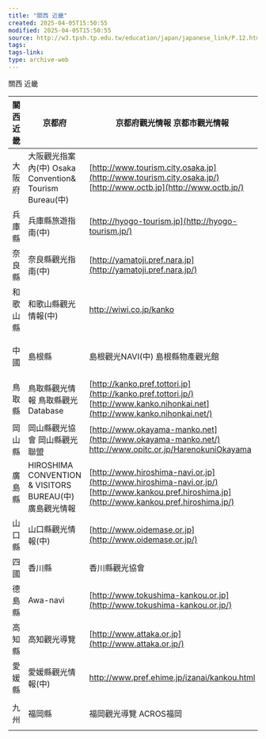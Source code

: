 ```yaml
---
title: "關西 近畿"
created: 2025-04-05T15:50:55
modified: 2025-04-05T15:50:55
source: http://w3.tpsh.tp.edu.tw/education/japan/japanese_link/P.12.htm
tags:
tags-link:
type: archive-web
---
```


關西 近畿

關西  近畿 |  京都府 |  京都府觀光情報 京都市觀光情報 |  [http://www.kyoto-mankou.or.jp](http://www.kyoto-mankou.or.jp/) [http://www.kyokanko.or.jp](http://www.kyokanko.or.jp/)  
---|---|---|---  
大阪府 |  大阪觀光指案內(中) Osaka Convention& Tourism Bureau(中) |  [http://www.tourism.city.osaka.jp](http://www.tourism.city.osaka.jp/) [http://www.octb.jp](http://www.octb.jp/)    
兵庫縣 |  兵庫縣旅遊指南(中) |  [http://hyogo-tourism.jp](http://hyogo-tourism.jp/)  
奈良縣 |  奈良縣觀光指南(中) |  [http://yamatoji.pref.nara.jp](http://yamatoji.pref.nara.jp/)  
和歌山縣 |  和歌山縣觀光情報(中) |  <http://wiwi.co.jp/kanko>  
中國 |  島根縣 |  島根觀光NAVI(中) 島根縣物產觀光館 |  [http://www.kankou.pref.shimane.jp](http://www.kankou.pref.shimane.jp/) [http://www.shimane-bussan.or.jp](http://www.shimane-bussan.or.jp/)  
鳥取縣 |  鳥取縣觀光情報 鳥取縣觀光Database |  [http://kanko.pref.tottori.jp](http://kanko.pref.tottori.jp/) [http://www.kanko.nihonkai.net](http://www.kanko.nihonkai.net/)  
岡山縣 |  岡山縣觀光協會 岡山縣觀光聯盟 |  [http://www.okayama-manko.net](http://www.okayama-manko.net/) <http://www.opitc.or.jp/HarenokuniOkayama>    
廣島縣 |  HIROSHIMA CONVENTION & VISITORS BUREAU(中) 廣島觀光情報 |  [http://www.hiroshima-navi.or.jp](http://www.hiroshima-navi.or.jp/)   [http://www.kankou.pref.hiroshima.jp](http://www.kankou.pref.hiroshima.jp/)    
山口縣 |  山口縣觀光情報(中) |  [http://www.oidemase.or.jp](http://www.oidemase.or.jp/)  
四國 |  香川縣 |  香川縣觀光協會 |  [http://www.21kagawa.com](http://www.21kagawa.com/)  
德島縣 |  Awa-navi |  [http://www.tokushima-kankou.or.jp](http://www.tokushima-kankou.or.jp/)  
高知縣 |  高知觀光導覽 |  [http://www.attaka.or.jp](http://www.attaka.or.jp/)  
愛媛縣 |  愛媛縣觀光情報(中) |  <http://www.pref.ehime.jp/izanai/kankou.html>  
九州 |  福岡縣 |  福岡觀光導覽 ACROS福岡 |  <http://www.yokatoko.net.com/> [http://www.acros.or.jp](http://www.acros.or.jp/)  
  
 
